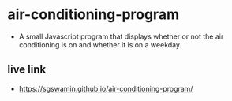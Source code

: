 # air-conditioning-program

* A small Javascript program that displays whether or not the air conditioning is on and whether it is on a weekday.

## live link

* https://sgswamin.github.io/air-conditioning-program/
